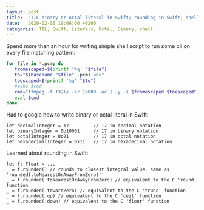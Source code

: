 ```yaml
---
layout: post
title:  "TIL binary or octal literal in Swift; rounding in Swift; shell script to run some cli on every file matching pattern"
date:   2020-02-06 19:06:00 +0200
categories: TIL, Swift, Literals, Octal, Binary, shell
---
```

Spend more than an hour for writing simple shell script to run some cli on every file matching pattern:

```bash
for file in *.pcm; do
   fromescaped=$(printf '%q' "$file")
   to="$(basename "$file" .pcm).wav"
   toescaped=$(printf '%q' "$to")
   #echo $cmd
   cmd="ffmpeg -f f32le -ar 16000 -ac 1 -y -i $fromescaped $toescaped"
   eval $cmd
done
```

Had to google how to write binary or octal literal in Swift:

```
let decimalInteger = 17         // 17 in decimal notation
let binaryInteger = 0b10001     // 17 in binary notation
let octalInteger = 0o21         // 17 in octal notation
let hexadecimalInteger = 0x11   // 17 in hexadecimal notation
```

Learned about rounding in Swift:

```
let f: Float = ...
_ = f.rounded() // rounds to closest integral value, same as 'rounded(.toNearestOrAwayFromZero)''
_ = f.rounded(.toNearestOrAwayFromZero) // equivalent to the C 'round' function
_ = f.rounded(.towardZero) // equivalent to the C 'trunc' function
_ = f.rounded(.up) // equivalent to the C 'ceil' function
_ = f.rounded(.down) // equivalent to the C 'floor' function
```
